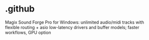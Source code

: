 # .github
Magix Sound Forge Pro for Windows: unlimited audio/midi tracks with flexible routing + asio low-latency drivers and buffer models; faster workflows, GPU option

